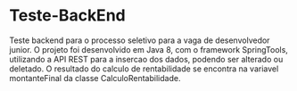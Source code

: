 # Teste-BackEnd

 Teste backend para o processo seletivo para a vaga de desenvolvedor junior.
 O projeto foi desenvolvido em Java 8, com o framework SpringTools, utilizando a API REST para a insercao dos dados, podendo ser alterado ou deletado.
 O resultado do calculo de rentabilidade se encontra na variavel montanteFinal da classe CalculoRentabilidade.
